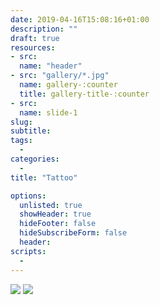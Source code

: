 ```yaml
---
date: 2019-04-16T15:08:16+01:00
description: ""
draft: true
resources: 
- src: 
  name: "header"
- src: "gallery/*.jpg"
  name: gallery-:counter
  title: gallery-title-:counter
- src:
  name: slide-1
slug:
subtitle: 
tags: 
  - 
categories: 
  - 
title: "Tattoo"

options:
  unlisted: true
  showHeader: true
  hideFooter: false
  hideSubscribeForm: false
  header:
scripts:
  -
---
```


![](images/_56595626_355011358447886_9154667641982763192_n.jpg)
![](images/_54512751_279637732912079_4241648670370747515_n.jpg)